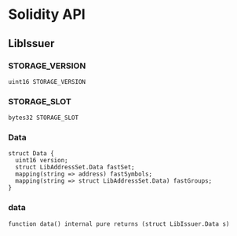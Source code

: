 # Solidity API

## LibIssuer

### STORAGE_VERSION

```solidity
uint16 STORAGE_VERSION
```

### STORAGE_SLOT

```solidity
bytes32 STORAGE_SLOT
```

### Data

```solidity
struct Data {
  uint16 version;
  struct LibAddressSet.Data fastSet;
  mapping(string => address) fastSymbols;
  mapping(string => struct LibAddressSet.Data) fastGroups;
}
```

### data

```solidity
function data() internal pure returns (struct LibIssuer.Data s)
```

